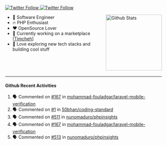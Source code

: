 <p>
  <a href="https://twitter.com/50bhan">
    <img alt="Twitter Follow" src="https://img.shields.io/twitter/follow/50bhan?color=1DA1F2&logo=twitter&style=for-the-badge">
  </a>
  
  <a href="https://www.linkedin.com/in/50bhan">
    <img alt="Twitter Follow" src="https://img.shields.io/badge/LinkedIn-0077B5?style=for-the-badge&logo=linkedin&logoColor=white">
  </a>
</p>

<img alt="Github Stats" src="https://github-readme-stats.vercel.app/api?username=50bhan&show_icons=true" align="right" height="180" />

- 🔭 Software Engineer
- :fire: PHP Enthusiast
- :hearts: OpenSource Lover
- :mega: Currently working on a marketplace [[Timcheh](https://timcheh.com)]
- 🚀 Love exploring new tech stacks and building cool stuff

<br><br><br><hr>

#### Github Recent Activities
<!--START_SECTION:activity-->
1. 🗣 Commented on [#167](https://github.com/mohammad-fouladgar/laravel-mobile-verification/issues/167) in [mohammad-fouladgar/laravel-mobile-verification](https://github.com/mohammad-fouladgar/laravel-mobile-verification)
2. 🗣 Commented on [#1](https://github.com/50bhan/coding-standard/issues/1) in [50bhan/coding-standard](https://github.com/50bhan/coding-standard)
3. 🗣 Commented on [#511](https://github.com/nunomaduro/phpinsights/issues/511) in [nunomaduro/phpinsights](https://github.com/nunomaduro/phpinsights)
4. 🗣 Commented on [#167](https://github.com/mohammad-fouladgar/laravel-mobile-verification/issues/167) in [mohammad-fouladgar/laravel-mobile-verification](https://github.com/mohammad-fouladgar/laravel-mobile-verification)
5. 🗣 Commented on [#513](https://github.com/nunomaduro/phpinsights/issues/513) in [nunomaduro/phpinsights](https://github.com/nunomaduro/phpinsights)
<!--END_SECTION:activity-->
